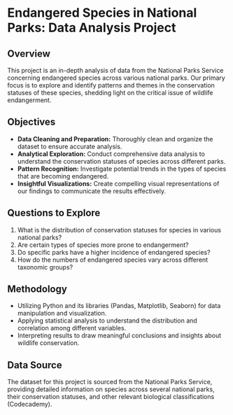 # Endangered Species in National Parks: Data Analysis Project

## Overview
This project is an in-depth analysis of data from the National Parks Service concerning endangered species across various national parks. Our primary focus is to explore and identify patterns and themes in the conservation statuses of these species, shedding light on the critical issue of wildlife endangerment.

## Objectives
- **Data Cleaning and Preparation:** Thoroughly clean and organize the dataset to ensure accurate analysis.
- **Analytical Exploration:** Conduct comprehensive data analysis to understand the conservation statuses of species across different parks.
- **Pattern Recognition:** Investigate potential trends in the types of species that are becoming endangered.
- **Insightful Visualizations:** Create compelling visual representations of our findings to communicate the results effectively.

## Questions to Explore
1. What is the distribution of conservation statuses for species in various national parks?
2. Are certain types of species more prone to endangerment?
3. Do specific parks have a higher incidence of endangered species?
4. How do the numbers of endangered species vary across different taxonomic groups?

## Methodology
- Utilizing Python and its libraries (Pandas, Matplotlib, Seaborn) for data manipulation and visualization.
- Applying statistical analysis to understand the distribution and correlation among different variables.
- Interpreting results to draw meaningful conclusions and insights about wildlife conservation.

## Data Source
The dataset for this project is sourced from the National Parks Service, providing detailed information on species across several national parks, their conservation statuses, and other relevant biological classifications (Codecademy).


